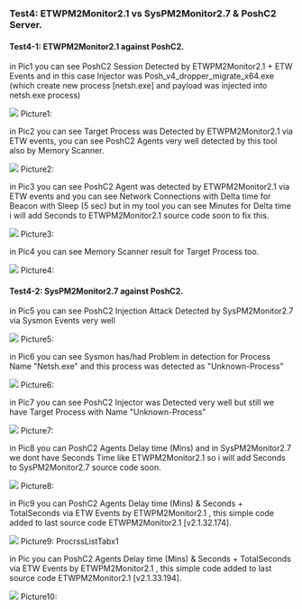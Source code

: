 ### Test4: ETWPM2Monitor2.1 vs SysPM2Monitor2.7 & PoshC2 Server.

#### Test4-1: ETWPM2Monitor2.1 against PoshC2.

in Pic1 you can see PoshC2 Session Detected by ETWPM2Monitor2.1 + ETW Events and in this case Injector was Posh_v4_dropper_migrate_x64.exe (which create new process [netsh.exe] and payload was injected into netsh.exe process)

   ![](https://github.com/DamonMohammadbagher/ETWProcessMon2/blob/main/ETWPM2Monitor2.1_vs_SysPM2Monitor2.7/Pictures/Test5_1.png)
       Picture1:
       
in Pic2 you can see Target Process was Detected by ETWPM2Monitor2.1 via ETW events, you can see PoshC2 Agents very well detected by this tool also by Memory Scanner.

   ![](https://github.com/DamonMohammadbagher/ETWProcessMon2/blob/main/ETWPM2Monitor2.1_vs_SysPM2Monitor2.7/Pictures/Test5_2.png)
       Picture2:       

in Pic3 you can see PoshC2 Agent was detected by ETWPM2Monitor2.1 via ETW events and you can see Network Connections with Delta time for Beacon with Sleep (5 sec) but in my tool you can see Minutes for Delta time i will add Seconds to ETWPM2Monitor2.1 source code soon to fix this.

   ![](https://github.com/DamonMohammadbagher/ETWProcessMon2/blob/main/ETWPM2Monitor2.1_vs_SysPM2Monitor2.7/Pictures/Test5_4.png)
       Picture3:
       
in Pic4 you can see Memory Scanner result for Target Process too.

   ![](https://github.com/DamonMohammadbagher/ETWProcessMon2/blob/main/ETWPM2Monitor2.1_vs_SysPM2Monitor2.7/Pictures/Test5_5.png)
       Picture4:  
       
#### Test4-2: SysPM2Monitor2.7 against PoshC2.       

in Pic5 you can see PoshC2 Injection Attack Detected by SysPM2Monitor2.7 via Sysmon Events very well

   ![](https://github.com/DamonMohammadbagher/ETWProcessMon2/blob/main/ETWPM2Monitor2.1_vs_SysPM2Monitor2.7/Pictures/Test5_6.png)
       Picture5:  

in Pic6 you can see Sysmon has/had Problem in detection for Process Name "Netsh.exe" and this process was detected as "Unknown-Process"

   ![](https://github.com/DamonMohammadbagher/ETWProcessMon2/blob/main/ETWPM2Monitor2.1_vs_SysPM2Monitor2.7/Pictures/Test5_7.png)
       Picture6:  
       
in Pic7 you can see PoshC2 Injector was Detected very well but still we have Target Process with Name "Unknown-Process"

   ![](https://github.com/DamonMohammadbagher/ETWProcessMon2/blob/main/ETWPM2Monitor2.1_vs_SysPM2Monitor2.7/Pictures/Test5_8.png)
       Picture7:  
              
in Pic8 you can PoshC2 Agents Delay time (Mins) and in SysPM2Monitor2.7 we dont have Seconds Time like ETWPM2Monitor2.1 so i will add Seconds to SysPM2Monitor2.7 source code soon.

   ![](https://github.com/DamonMohammadbagher/ETWProcessMon2/blob/main/ETWPM2Monitor2.1_vs_SysPM2Monitor2.7/Pictures/Test5_9.png)
       Picture8:      
       
in Pic9 you can PoshC2 Agents Delay time (Mins) & Seconds + TotalSeconds via ETW Events by ETWPM2Monitor2.1 , this simple code added to last source code ETWPM2Monitor2.1 [v2.1.32.174].

   ![](https://github.com/DamonMohammadbagher/ETWProcessMon2/blob/main/ETWPM2Monitor2.1_vs_SysPM2Monitor2.7/Pictures/Test5_10.png)
       Picture9:  ProcrssListTabx1      
       
in Pic you can PoshC2 Agents Delay time (Mins) & Seconds + TotalSeconds via ETW Events by ETWPM2Monitor2.1 , this simple code added to last source code ETWPM2Monitor2.1 [v2.1.33.194].

   ![](https://github.com/DamonMohammadbagher/ETWProcessMon2/blob/main/ETWPM2Monitor2.1_vs_SysPM2Monitor2.7/Pictures/ProcrssListTabx1.png)
       Picture10:               
